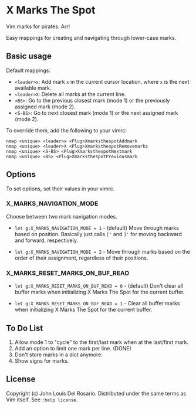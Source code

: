 X Marks The Spot
================
Vim marks for pirates. Arr!

Easy mappings for creating and navigating through lower-case marks.

Basic usage
-----------
Default mappings:

- `<leader>x`: Add mark `x` in the current cursor location, where `x` is the next
available mark.
- `<leader>X`: Delete all marks at the current line.
- `<BS>`: Go to the previous closest mark (mode 1) or the previously
assigned mark (mode 2).
- `<S-BS>`: Go to next closest mark (mode 1) or the next assigned mark
(mode 2).

To override them, add the following to your vimrc:

	nmap <unique> <leader>x <Plug>XmarksthespotAddmark
	nmap <unique> <leader>X <Plug>XmarksthespotRemovemarks
	nmap <unique> <S-BS> <Plug>XmarksthespotNextmark
	nmap <unique> <BS> <Plug>XmarksthespotPreviousmark

Options
-------

To set options, set their values in your vimrc.

### X\_MARKS\_NAVIGATION\_MODE

Choose between two mark navigation modes. 

- `let g:X_MARKS_NAVIGATION_MODE = 1` - (default) Move through marks based on position.
Basically just calls `['` and `]'` for moving backward and forward, respectively.

- `let g:X_MARKS_NAVIGATION_MODE = 2` - Move through marks based on the order of
their assignment, regardless of their positions.

### X\_MARKS\_RESET\_MARKS\_ON\_BUF\_READ

- `let g:X_MARKS_RESET_MARKS_ON_BUF_READ = 0` - (default) Don't clear all buffer
marks when initializing X Marks The Spot for the current buffer.

- `let g:X_MARKS_RESET_MARKS_ON_BUF_READ = 1` - Clear all buffer
marks when initializing X Marks The Spot for the current buffer.

To Do List
----------

1. Allow mode 1 to "cycle" to the first/last mark when at the last/first mark.
2. Add an option to limit one mark per line. (DONE)
3. Don't store marks in a dict anymore.
4. Show signs for marks.

License
-------

Copyright (c) John Louis Del Rosario. Distributed under the same terms as Vim
itself. See `:help license`.
